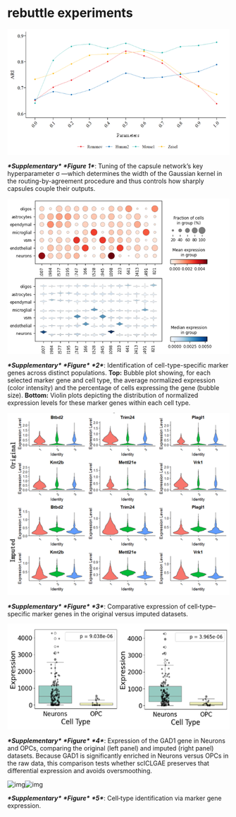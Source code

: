 # rebuttle experiments
![img](1.png)

***\*Supplementary\**** ***\*Figure 1\****: Tuning of the capsule network’s key hyperparameter σ —which determines the width of the Gaussian kernel in the routing-by-agreement procedure and thus controls how sharply capsules couple their outputs.

![img](2.png) 

***\*Supplementary\**** ***\*Figure\**** ***\*2\****: Identification of cell-type-specific marker genes across distinct populations.
**Top:** Bubble plot showing, for each selected marker gene and cell type, the average normalized expression (color intensity) and the percentage of cells expressing the gene (bubble size).
**Bottom:** Violin plots depicting the distribution of normalized expression levels for these marker genes within each cell type.

![img](3.png) 

***\*Supplementary\**** ***\*Figure\**** ***\*3\****: Comparative expression of cell‐type–specific marker genes in the original versus imputed datasets.

![img](4.png)

***\*Supplementary\**** ***\*Figure\**** ***\*4\****: Expression of the GAD1 gene in Neurons and OPCs, comparing the original (left panel) and imputed (right panel) datasets. Because GAD1 is significantly enriched in Neurons versus OPCs in the raw data, this comparison tests whether scICLGAE preserves that differential expression and avoids oversmoothing.

![img](file:///C:\Users\DELL\AppData\Local\Temp\ksohtml29328\wps18.jpg)![img](file:///C:\Users\DELL\AppData\Local\Temp\ksohtml29328\wps19.jpg) 

***\*Supplementary\**** ***\*Figure\**** ***\*5\****: Cell‐type identification via marker gene expression.

 
